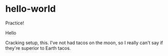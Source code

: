 # hello-world
Practice!

Hello

Cracking setup, this. 
I've not had tacos on the moon, so I really can't say if they're superior to Earth tacos.
